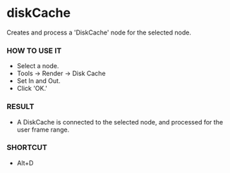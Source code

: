 # diskCache

Creates and process a 'DiskCache' node for the selected node.

### HOW TO USE IT

* Select a node.
* Tools -> Render -> Disk Cache
* Set In and Out.
* Click 'OK.'

### RESULT

* A DiskCache is connected to the selected node, and processed for the user frame range.

### SHORTCUT

* Alt+D